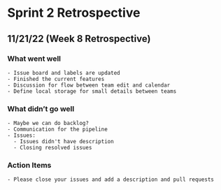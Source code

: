 # Sprint 2 Retrospective 
## 11/21/22 (Week 8 Retrospective)

### What went well
    - Issue board and labels are updated
    - Finished the current features
    - Discussion for flow between team edit and calendar
    - Define local storage for small details between teams
### What didn’t go well
    - Maybe we can do backlog?
    - Communication for the pipeline
    - Issues:
      - Issues didn't have description
      - Closing resolved issues
### Action Items
    - Please close your issues and add a description and pull requests
